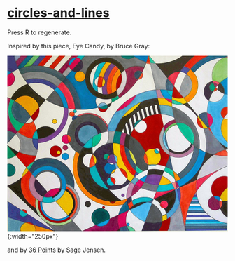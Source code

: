 # [circles-and-lines](https://frowenz.github.io/circles-and-lines)

Press R to regenerate.

Inspired by this piece, Eye Candy, by Bruce Gray:

![Eye Candy](eye_candy.jpg){:width="250px"}

and by [36 Points](https://www.sagejenson.com/36points) by Sage Jensen.


